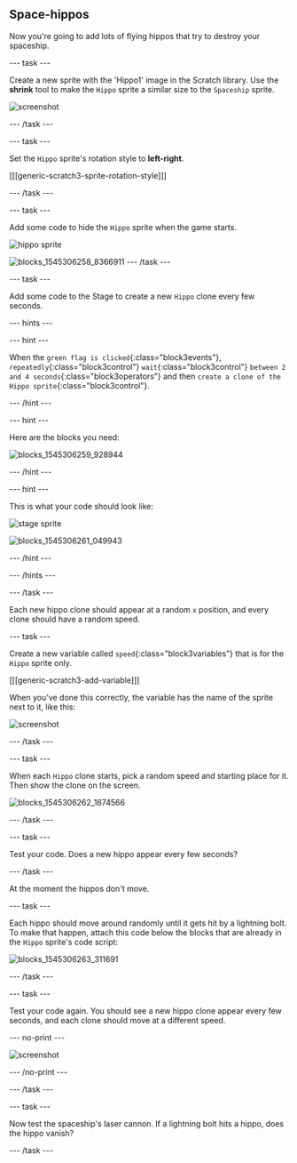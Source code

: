 ## Space-hippos

Now you're going to add lots of flying hippos that try to destroy your spaceship.

--- task ---

Create a new sprite with the 'Hippo1' image in the Scratch library. Use the **shrink** tool to make the `Hippo` sprite a similar size to the `Spaceship` sprite.

![screenshot](images/invaders-hippo.png)

--- /task ---

--- task ---

Set the `Hippo` sprite's rotation style to **left-right**.

[[[generic-scratch3-sprite-rotation-style]]]

--- /task ---

--- task ---

Add some code to hide the `Hippo` sprite when the game starts.

![hippo sprite](images/hippo-sprite.png)

![blocks_1545306258_8366911](images/blocks_1545306258_8366911.png)
--- /task ---

--- task ---

Add some code to the Stage to create a new `Hippo` clone every few seconds.

--- hints ---

--- hint ---

When the `green flag is clicked`{:class="block3events"}, `repeatedly`{:class="block3control"} `wait`{:class="block3control"} `between 2 and 4 seconds`{:class="block3operators"} and then `create a clone of the Hippo sprite`{:class="block3control"}.

--- /hint ---

--- hint ---

Here are the blocks you need:

![blocks_1545306259_928944](images/blocks_1545306259_928944.png)

--- /hint ---

--- hint ---

This is what your code should look like:

![stage sprite](images/stage-sprite.png)

![blocks_1545306261_049943](images/blocks_1545306261_049943.png)

--- /hint ---

--- /hints ---

--- /task ---

Each new hippo clone should appear at a random `x` position, and every clone should have a random speed.

--- task ---

Create a new variable called `speed`{:class="block3variables"} that is for the `Hippo` sprite only.

[[[generic-scratch3-add-variable]]]

When you've done this correctly, the variable has the name of the sprite next to it, like this:

![screenshot](images/invaders-var-test.png)

--- /task ---

--- task ---

When each `Hippo` clone starts, pick a random speed and starting place for it. Then show the clone on the screen.

![blocks_1545306262_1674566](images/blocks_1545306262_1674566.png)

--- /task ---

--- task ---

Test your code. Does a new hippo appear every few seconds?

--- /task ---

At the moment the hippos don't move.

--- task ---

Each hippo should move around randomly until it gets hit by a lightning bolt. To make that happen, attach this code below the blocks that are already in the `Hippo` sprite's code script:

![blocks_1545306263_311691](images/blocks_1545306263_311691.png)

--- /task ---

--- task ---

Test your code again. You should see a new hippo clone appear every few seconds, and each clone should move at a different speed.

--- no-print ---

![screenshot](images/hippo-clones.gif)

--- /no-print ---

--- /task ---

--- task ---

Now test the spaceship's laser cannon. If a lightning bolt hits a hippo, does the hippo vanish?

--- /task ---

